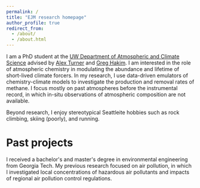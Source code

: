 ```yaml
---
permalink: /
title: "EJM research homepage"
author_profile: true
redirect_from: 
  - /about/
  - /about.html
---
```


I am a PhD student at the [UW Department of Atmospheric and Climate Science](https://atmos.uw.edu/) advised by [Alex Turner](https://alexjturner.github.io/index.html) and [Greg Hakim](https://www.linkedin.com/in/greg-hakim-42945611/). I am interested in the role of atmospheric chemistry in modulating the abundance and lifetime of short-lived climate forcers. In my research, I use data-driven emulators of chemistry-climate models to investigate the production and removal rates of methane. I focus mostly on past atmospheres before the instrumental record, in which in-situ observations of atmospheric composition are not available. 

Beyond research, I enjoy stereotypical Seattleite hobbies such as rock climbing, skiing (poorly), and running.

Past projects
======
I received a bachelor's and master's degree in environmental engineering from Georgia Tech. My previous research focused on air pollution, in which I investigated local concentrations of hazardous air pollutants and impacts of regional air pollution control regulations. 
